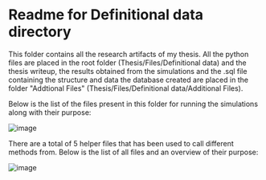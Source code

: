 # Readme for Definitional data directory

This folder contains all the research artifacts of my thesis. All the python files are placed in the root folder (Thesis/Files/Definitional data) and the thesis writeup, the results obtained from the simulations and the .sql file containing the structure and data the database created are placed in the folder "Addtional Files" (Thesis/Files/Definitional data/Additional Files).

Below is the list of the files present in this folder for running the simulations along with their purpose:

![image](https://github.com/amondal8/masters-thesis/assets/134355254/080b631a-1f19-488d-9cdb-760fb57aeded)

There are a total of 5 helper files that has been used to call different methods from. Below is the list of all files and an overview of their purpose:

![image](https://github.com/amondal8/masters-thesis/assets/134355254/bb904b9e-3a5a-4a13-8bc2-adf3b6b2b224)



